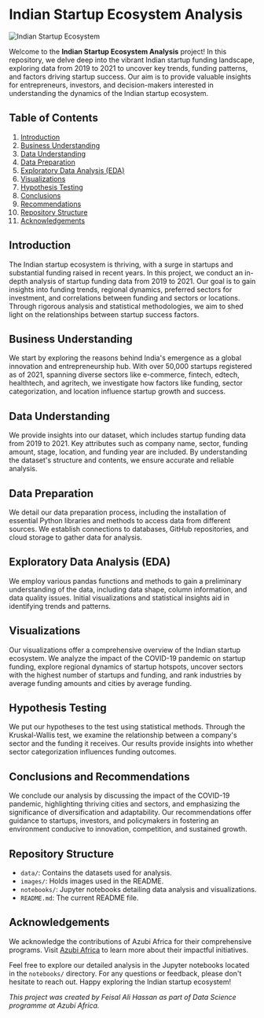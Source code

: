 # Indian Startup Ecosystem Analysis

![Indian Startup Ecosystem](images/startup_ecosystem.jpg)

Welcome to the **Indian Startup Ecosystem Analysis** project! In this repository, we delve deep into the vibrant Indian startup funding landscape, exploring data from 2019 to 2021 to uncover key trends, funding patterns, and factors driving startup success. Our aim is to provide valuable insights for entrepreneurs, investors, and decision-makers interested in understanding the dynamics of the Indian startup ecosystem.

## Table of Contents
1. [Introduction](#introduction)
2. [Business Understanding](#business-understanding)
3. [Data Understanding](#data-understanding)
4. [Data Preparation](#data-preparation)
5. [Exploratory Data Analysis (EDA)](#exploratory-data-analysis-eda)
6. [Visualizations](#visualizations)
7. [Hypothesis Testing](#hypothesis-testing)
8. [Conclusions](#conclusions)
9. [Recommendations](#recommendations)
10. [Repository Structure](#repository-structure)
11. [Acknowledgements](#acknowledgements)

## Introduction
The Indian startup ecosystem is thriving, with a surge in startups and substantial funding raised in recent years. In this project, we conduct an in-depth analysis of startup funding data from 2019 to 2021. Our goal is to gain insights into funding trends, regional dynamics, preferred sectors for investment, and correlations between funding and sectors or locations. Through rigorous analysis and statistical methodologies, we aim to shed light on the relationships between startup success factors.

## Business Understanding
We start by exploring the reasons behind India's emergence as a global innovation and entrepreneurship hub. With over 50,000 startups registered as of 2021, spanning diverse sectors like e-commerce, fintech, edtech, healthtech, and agritech, we investigate how factors like funding, sector categorization, and location influence startup growth and success.

## Data Understanding
We provide insights into our dataset, which includes startup funding data from 2019 to 2021. Key attributes such as company name, sector, funding amount, stage, location, and funding year are included. By understanding the dataset's structure and contents, we ensure accurate and reliable analysis.

## Data Preparation
We detail our data preparation process, including the installation of essential Python libraries and methods to access data from different sources. We establish connections to databases, GitHub repositories, and cloud storage to gather data for analysis.

## Exploratory Data Analysis (EDA)
We employ various pandas functions and methods to gain a preliminary understanding of the data, including data shape, column information, and data quality issues. Initial visualizations and statistical insights aid in identifying trends and patterns.

## Visualizations
Our visualizations offer a comprehensive overview of the Indian startup ecosystem. We analyze the impact of the COVID-19 pandemic on startup funding, explore regional dynamics of startup hotspots, uncover sectors with the highest number of startups and funding, and rank industries by average funding amounts and cities by average funding.

## Hypothesis Testing
We put our hypotheses to the test using statistical methods. Through the Kruskal-Wallis test, we examine the relationship between a company's sector and the funding it receives. Our results provide insights into whether sector categorization influences funding outcomes.

## Conclusions and Recommendations
We conclude our analysis by discussing the impact of the COVID-19 pandemic, highlighting thriving cities and sectors, and emphasizing the significance of diversification and adaptability. Our recommendations offer guidance to startups, investors, and policymakers in fostering an environment conducive to innovation, competition, and sustained growth.

## Repository Structure
- `data/`: Contains the datasets used for analysis.
- `images/`: Holds images used in the README.
- `notebooks/`: Jupyter notebooks detailing data analysis and visualizations.
- `README.md`: The current README file.

## Acknowledgements
We acknowledge the contributions of Azubi Africa for their comprehensive programs. Visit [Azubi Africa](https://azubi.co.ke/) to learn more about their impactful initiatives.

Feel free to explore our detailed analysis in the Jupyter notebooks located in the `notebooks/` directory. For any questions or feedback, please don't hesitate to reach out. Happy exploring the Indian startup ecosystem!

_This project was created by Feisal Ali Hassan as part of Data Science programme at Azubi Africa._

